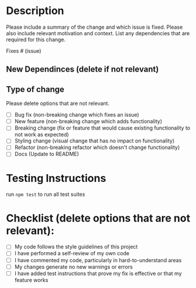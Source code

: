 # Description

Please include a summary of the change and which issue is fixed. Please also include relevant motivation and context. List any dependencies that are required for this change.

Fixes # (issue)

## New Dependinces (delete if not relevant)

## Type of change

Please delete options that are not relevant.

-   [ ] Bug fix (non-breaking change which fixes an issue)
-   [ ] New feature (non-breaking change which adds functionality)
-   [ ] Breaking change (fix or feature that would cause existing functionality to not work as expected)
-   [ ] Styling change (visual change that has no impact on functionality)
-   [ ] Refactor (non-breaking refactor which doesn't change functionality)
-   [ ] Docs (Update to README)

# Testing Instructions

run `npm test` to run all test suites

# Checklist (delete options that are not relevant):

-   [ ] My code follows the style guidelines of this project
-   [ ] I have performed a self-review of my own code
-   [ ] I have commented my code, particularly in hard-to-understand areas
-   [ ] My changes generate no new warnings or errors
-   [ ] I have added test instructions that prove my fix is effective or that my feature works
